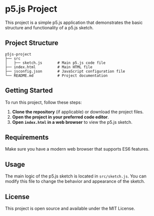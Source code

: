 # p5.js Project

This project is a simple p5.js application that demonstrates the basic structure and functionality of a p5.js sketch.

## Project Structure

```
p5js-project
├── src
│   ├── sketch.js       # Main p5.js code file
├── index.html          # Main HTML file
├── jsconfig.json       # JavaScript configuration file
└── README.md           # Project documentation
```

## Getting Started

To run this project, follow these steps:

1. **Clone the repository** (if applicable) or download the project files.
2. **Open the project in your preferred code editor**.
3. **Open `index.html` in a web browser** to view the p5.js sketch.

## Requirements

Make sure you have a modern web browser that supports ES6 features.

## Usage

The main logic of the p5.js sketch is located in `src/sketch.js`. You can modify this file to change the behavior and appearance of the sketch.

## License

This project is open source and available under the MIT License.
